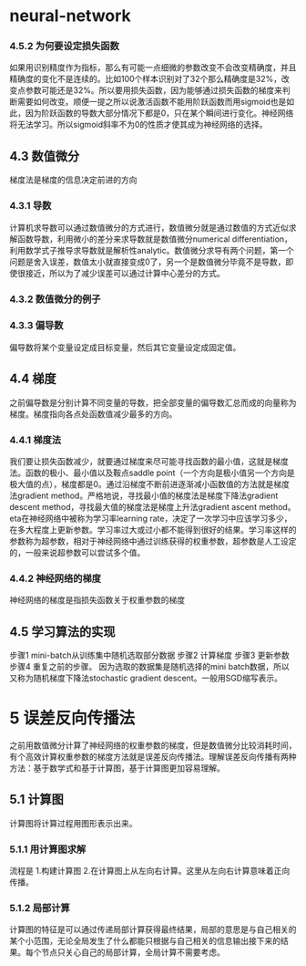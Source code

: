 # neural-network

### 4.5.2 为何要设定损失函数

如果用识别精度作为指标，那么有可能一点细微的参数改变不会改变精确度，并且精确度的变化不是连续的。比如100个样本识别对了32个那么精确度是32%，改变点参数可能还是32%。所以要用损失函数，因为能够通过损失函数的梯度来判断需要如何改变。顺便一提之所以说激活函数不能用阶跃函数而用sigmoid也是如此，因为阶跃函数的导数大部分情况下都是0，只在某个瞬间进行变化。神经网络将无法学习。所以sigmoid斜率不为0的性质才使其成为神经网络的选择。

## 4.3 数值微分

梯度法是梯度的信息决定前进的方向

### 4.3.1 导数

计算机求导数可以通过数值微分的方式进行，数值微分就是通过数值的方式近似求解函数导数，利用微小的差分来求导数就是数值微分numerical differentiation，利用数学式子推导求导数就是解析性analytic。数值微分求导有两个问题，第一个问题是舍入误差，数值太小就直接变成0了，另一个是数值微分毕竟不是导数，即使很接近，所以为了减少误差可以通过计算中心差分的方式。

### 4.3.2 数值微分的例子

### 4.3.3 偏导数

偏导数将某个变量设定成目标变量，然后其它变量设定成固定值。

## 4.4 梯度

之前偏导数是分别计算不同变量的导数，把全部变量的偏导数汇总而成的向量称为梯度。梯度指向各点处函数值减少最多的方向。

### 4.4.1 梯度法

我们要让损失函数减少，就要通过梯度来尽可能寻找函数的最小值，这就是梯度法。函数的极小、最小值以及鞍点saddle point（一个方向是极小值另一个方向是极大值的点），梯度都是0。通过沿梯度不断前进逐渐减小函数值的方法就是梯度法gradient method。严格地说，寻找最小值的梯度法是梯度下降法gradient descent method，寻找最大值的梯度法是梯度上升法gradient ascent method。eta在神经网络中被称为学习率learning rate，决定了一次学习中应该学习多少，在多大程度上更新参数。学习率过大或过小都不能得到很好的结果。学习率这样的参数称为超参数，相对于神经网络中通过训练获得的权重参数，超参数是人工设定的，一般来说超参数可以尝试多个值。

### 4.4.2 神经网络的梯度

神经网络的梯度是指损失函数关于权重参数的梯度

## 4.5 学习算法的实现

步骤1 mini-batch从训练集中随机选取部分数据 步骤2 计算梯度 步骤3 更新参数 步骤4 重复之前的步骤。 因为选取的数据集是随机选择的mini batch数据，所以又称为随机梯度下降法stochastic gradient descent。一般用SGD缩写表示。

# 5 误差反向传播法

之前用数值微分计算了神经网络的权重参数的梯度，但是数值微分比较消耗时间，有个高效计算权重参数的梯度方法就是误差反向传播法。理解误差反向传播有两种方法：基于数学式和基于计算图，基于计算图更加容易理解。

## 5.1 计算图

计算图将计算过程用图形表示出来。

### 5.1.1 用计算图求解

流程是 1.构建计算图 2.在计算图上从左向右计算。这里从左向右计算意味着正向传播。

### 5.1.2 局部计算

计算图的特征是可以通过传递局部计算获得最终结果，局部的意思是与自己相关的某个小范围，无论全局发生了什么都能只根据与自己相关的信息输出接下来的结果。每个节点只关心自己的局部计算，全局计算不需要考虑。
